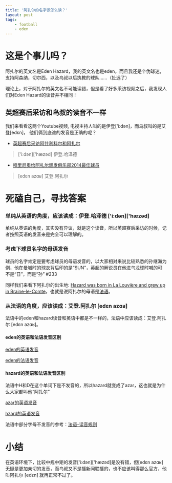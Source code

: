 ```yaml
---
title: '阿扎尔的名字该怎么读？'
layout: post
tags:
    - football
    - eden
---
```


# 这是个事儿吗？
阿扎尔的英文名是Eden Hazard，我的英文名也是eden，而且我还是个伪球迷，支持阿森纳，切尔西，以及鸟叔以后执教的球队……（扯远了）

理论上，对于阿扎尔的英文名不可能读错，但是看了好多采访视频之后，我发现人们对Eden Hazard的读音并不相同！

## 英超赛后采访和鸟叔的读音不一样
我们来看看这两个Youtube视频,
电视主持人叫的是伊登['i:dən]，而鸟叔叫的是艾登[edɛn]，
他们俩到底谁的发音是正确的呢？

* [英超赛后采访阿什利科尔和阿扎尔](https://www.youtube.com/watch?v=ohginQFwVzg)
> ['i:dən]['hæzəd] 
> 伊登.哈泽德

* [穆里尼奥给阿扎尔颁发俱乐部2014最佳球员](https://www.youtube.com/watch?v=w-2Pcz7_yEw)
> [edɛn azɑʁ]
> 艾登.阿扎尔

# 死磕自己，寻找答案

### 单纯从英语的角度，应该读成：伊登.哈泽德 ['i:dən]['hæzəd] 
单纯从英语的角度，其实没有异议，就是这个读音，所以英超赛后采访的时候，记者按照英语的发音来是完全可以理解的。

### 考虑下球员名字的母语发音
球员的名字肯定是要考虑球员的母语发音的，以大家相对来说比较熟悉的孙继海为例，他在曼城时的球衣背后印的是“SUN”，英超的解说员在他进乌龙球时喊的可不是“日”，而是“孙” #233

同样我们来看下阿扎尔的出生地: [Hazard was born in La Louvière and grew up in Braine-le-Comte](http://en.wikipedia.org/wiki/Eden_Hazard#Early_life)，也就是说阿扎尔的母语是[法语](http://en.wikipedia.org/wiki/Braine-le-Comte)。

### 从法语的角度，应该读成：艾登.阿扎尔 [edɛn azɑʁ]
法语中的eden和hazard读音和英语中都是不一样的，法语中应该读成：艾登.阿扎尔 [edɛn azɑʁ]。

#### eden的英语和法语发音区别  

[eden的英语发音](http://dict.youdao.com/search?q=eden&keyfrom=dict.index)  

[eden的法语发音](http://dict.youdao.com/search?le=fr&q=eden&keyfrom=dict.index)
#### hazard的英语和法语发音区别
法语中H和D在这个单词下是不发音的，所以hazard就变成了azar，这也就是为什么大家都叫他“阿扎尔”  

[azar的英语发音](http://dict.youdao.com/search?le=eng&q=azar&keyfrom=dict.top)  

[hzard的英语发音](http://dict.youdao.com/search?le=eng&q=hazard&keyfrom=dict.top)

法语中部分字母不发音的参考：[法语-读音规则](http://zh.wikipedia.org/wiki/%E6%B3%95%E8%AF%AD)

# 小结
在英语环境下，比较中规中矩的发音['i:dən]['hæzəd]是没有错，但[edɛn azɑʁ]无疑是更加亲切的发音，而鸟叔又不是播新闻联播的，也不应该叫得那么官方，他叫阿扎尔 [edɛn] 就再正常不过了。